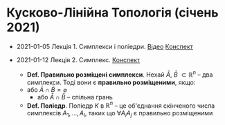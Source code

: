 # Кусково-Лінійна Топологія (січень 2021)

- 2021-01-05 Лекція 1. Симплекси і поліедри. [Відео](youtube.com/watch?v=L0VvA4gL5Es) [Конспект](./pl_topology/lecture_1.pdf)

- 2021-01-12 Лекція 2. Симплекс. [Конспект](./pl_topology/lecture_2.pdf)

  - **Def. Правильно розміщені симплекси**. Нехай $\bar{A}$, $\bar{B}$ $\subset \mathbb{R}^{n}$ – два симплекси. Тоді вони є **правильно розміщеними**, якщо:
  - або $\bar{A} \cap \bar{B}=\varnothing$
    - або $\bar{A} \cap \bar{B}$ – спільна грань
  - **Def. Поліедр**. Поліедр $K$ в $\mathbb{R}^{n}$ – це об'єднання скінченого числа симплексів $A_{1}, \ldots, A_{l}$, таких що $\forall A_{i} A_{j}$ є правильно розміщеними
  
